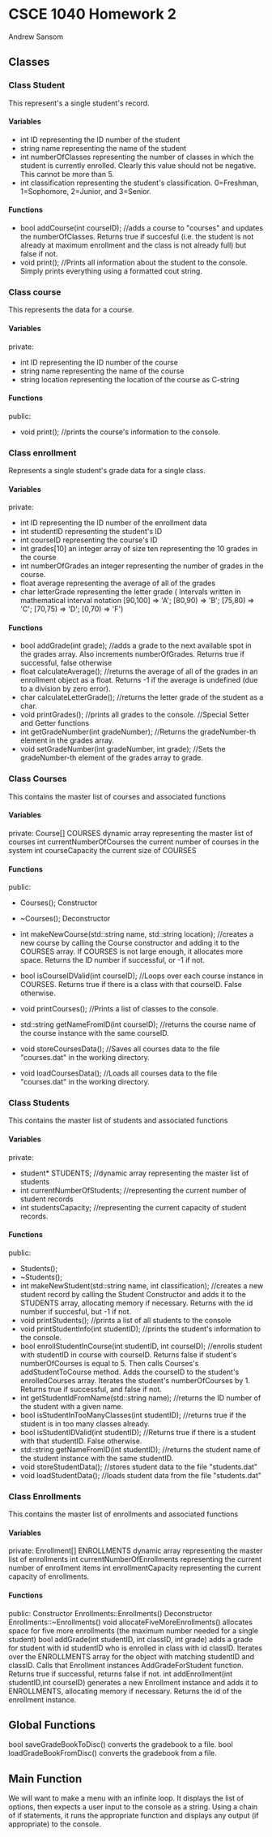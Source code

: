 # CSCE 1040 Homework 2
Andrew Sansom
## Classes

### Class Student
This represent's a single student's record.
#### Variables
- int ID        representing the ID number of the student
- string name       representing the name of the student
- int numberOfClasses       representing the number of classes in which the student is currently enrolled. Clearly this value should not be negative. This cannot be more than 5.
- int classification        representing the student's classification. 0=Freshman, 1=Sophomore, 2=Junior, and 3=Senior.
#### Functions
- bool addCourse(int courseID); //adds a course to "courses" and updates the numberOfClasses. Returns true if succesful (i.e. the student is not already at maximum enrollment and the class is not already full) but false if not.
- void print(); //Prints all information about the student to the console. Simply prints everything using a formatted cout string.




### Class course
This represents the data for a course.
#### Variables
private:
- int ID        representing the ID number of the course
- string name       representing the name of the course
- string location       representing the location of the course as  C-string
#### Functions
public:
- void print(); //prints the course's information to the console.





### Class enrollment
Represents a single student's grade data for a single class.
#### Variables
private:
- int ID        representing the ID number of the enrollment data
- int studentID     representing the student's ID
- int courseID      representing the course's ID
- int grades[10]         an integer array of size ten representing the 10 grades in the course
- int numberOfGrades    an integer representing the number of grades in the course.
- float average       representing the average of all of the grades
- char letterGrade           representing the letter grade ( Intervals written in mathematical interval notation [90,100] => 'A'; [80,90) => 'B'; [75,80) => 'C'; [70,75) => 'D'; [0,70) => 'F')

#### Functions
- bool addGrade(int grade);       //adds a grade to the next available spot in the grades array. Also increments numberOfGrades. Returns true if successful, false otherwise
- float calculateAverage();           //returns the average of all of the grades in an enrollment object as a float. Returns -1 if the average is undefined (due to a division by zero error).
- char calculateLetterGrade();        //returns the letter grade of the student as a char.
- void printGrades();         //prints all grades to the console.
//Special Setter and Getter functions
- int getGradeNumber(int gradeNumber);    //Returns the gradeNumber-th element in the grades array.
- void setGradeNumber(int gradeNumber, int grade);       //Sets the gradeNumber-th element of the grades array to grade.




### Class Courses
This contains the master list of courses and associated functions
#### Variables
private:
Course[] COURSES      dynamic array representing the master list of courses
int currentNumberOfCourses         the current number of courses in the system
int courseCapacity      the current size of COURSES
#### Functions
public:
- Courses(); Constructor
- ~Courses(); Deconstructor

- int makeNewCourse(std::string name, std::string location); //creates a new course by calling the Course constructor and adding it to the COURSES array. If COURSES is not large enough, it allocates more space. Returns the ID number if successful, or -1 if not.
- bool isCourseIDValid(int courseID); //Loops over each course instance in COURSES. Returns true if there is a class with that courseID.  False otherwise.
- void printCourses();        //Prints a list of classes to the console.
- std::string getNameFromID(int courseID); //returns the course name of the course instance with the same courseID.
- void storeCoursesData();        //Saves all courses data to the file "courses.dat" in the working directory.
- void loadCoursesData();         //Loads all courses data to the file "courses.dat" in the working directory.


### Class Students
This contains the master list of students and associated functions
#### Variables
private:
- student* STUDENTS;      //dynamic array representing the master list of students
- int currentNumberOfStudents;     //representing the current number of student records
- int studentsCapacity;      //representing the current capacity of student records.

#### Functions
public:
- Students();
- ~Students();
- int makeNewStudent(std::string name, int classification);             //creates a new student record by calling the Student Constructor and adds it to the STUDENTS array, allocating memory if necessary. Returns with the id number if succesful, but -1 if not.
- void printStudents();             //prints a list of all students to the console
- void printStudentInfo(int studentID);         //prints the student's information to the console.
- bool enrollStudentInCourse(int studentID, int courseID);        //enrolls student with studentID in course with courseID. Returns false if student's numberOfCourses is equal to 5. Then calls Courses's addStudentToCourse method. Adds the courseID to the student's enrolledCourses array. Iterates the student's numberOfCourses by 1. Returns true if successful, and false if not.
- int getStudentIdFromName(std::string name);           //returns the ID number of the student with a given name.
- bool isStudentInTooManyClasses(int studentID);            //returns true if the student is in too many classes already.
- bool isStudentIDValid(int studentID);             //Returns true if there is a student with that studentID. False otherwise.
- std::string getNameFromID(int studentID);             //returns the student name of the student instance with the same studentID.
- void storeStudentData();          //stores student data to the file "students.dat"
- void loadStudentData();           //loads student data from the file "students.dat"



### Class Enrollments
This contains the master list of enrollments and associated functions
#### Variables
private:
Enrollment[] ENROLLMENTS      dynamic array representing the master list of enrollments
int currentNumberOfEnrollments      representing the current number of enrollment items
int enrollmentCapacity      representing the current capacity of enrollments.
#### Functions
public:
Constructor Enrollments::Enrollments()
Deconstructor Enrollments::~Enrollments()
void allocateFiveMoreEnrollments()      allocates space for five more enrollments (the maximum number needed for a single student)
bool addGrade(int studentID, int classID, int grade) adds a grade for student with id studentID who is enrolled in class with id classID. Iterates over the ENROLLMENTS array for the object with matching studentID and classID. Calls that Enrollment instances AddGradeForStudent function. Returns true if successful, returns false if not.
int addEnrollment(int studentID,int courseID) generates a new Enrollment instance and adds it to ENROLLMENTS, allocating memory if necessary. Returns the id of the enrollment instance.




## Global Functions
bool saveGradeBookToDisc()  converts the gradebook to a file.
bool loadGradeBookFromDisc() converts the gradebook from a file.


## Main Function
We will want to make a menu with an infinite loop. It displays the list of options, then expects a user input to the console as a string. Using a chain of if statements, it runs the appropriate function and displays any output (if appropriate) to the console.
